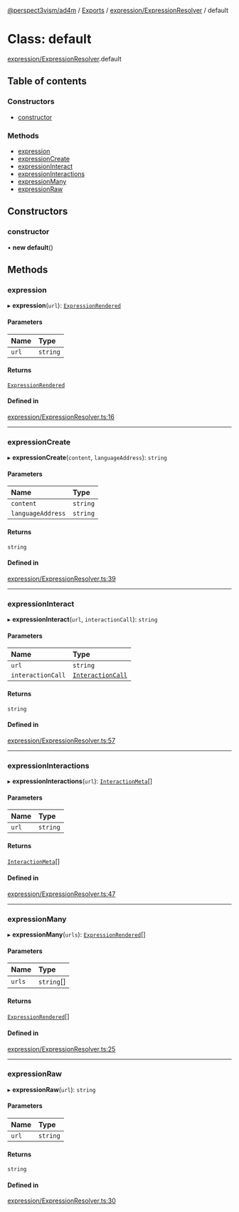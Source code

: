 [@perspect3vism/ad4m](../README.md) / [Exports](../modules.md) / [expression/ExpressionResolver](../modules/expression_ExpressionResolver.md) / default

# Class: default

[expression/ExpressionResolver](../modules/expression_ExpressionResolver.md).default

## Table of contents

### Constructors

- [constructor](expression_ExpressionResolver.default.md#constructor)

### Methods

- [expression](expression_ExpressionResolver.default.md#expression)
- [expressionCreate](expression_ExpressionResolver.default.md#expressioncreate)
- [expressionInteract](expression_ExpressionResolver.default.md#expressioninteract)
- [expressionInteractions](expression_ExpressionResolver.default.md#expressioninteractions)
- [expressionMany](expression_ExpressionResolver.default.md#expressionmany)
- [expressionRaw](expression_ExpressionResolver.default.md#expressionraw)

## Constructors

### constructor

• **new default**()

## Methods

### expression

▸ **expression**(`url`): [`ExpressionRendered`](expression_Expression.ExpressionRendered.md)

#### Parameters

| Name | Type |
| :------ | :------ |
| `url` | `string` |

#### Returns

[`ExpressionRendered`](expression_Expression.ExpressionRendered.md)

#### Defined in

[expression/ExpressionResolver.ts:16](https://github.com/perspect3vism/ad4m/blob/cbcbd30/src/expression/ExpressionResolver.ts#L16)

___

### expressionCreate

▸ **expressionCreate**(`content`, `languageAddress`): `string`

#### Parameters

| Name | Type |
| :------ | :------ |
| `content` | `string` |
| `languageAddress` | `string` |

#### Returns

`string`

#### Defined in

[expression/ExpressionResolver.ts:39](https://github.com/perspect3vism/ad4m/blob/cbcbd30/src/expression/ExpressionResolver.ts#L39)

___

### expressionInteract

▸ **expressionInteract**(`url`, `interactionCall`): `string`

#### Parameters

| Name | Type |
| :------ | :------ |
| `url` | `string` |
| `interactionCall` | [`InteractionCall`](language_Language.InteractionCall.md) |

#### Returns

`string`

#### Defined in

[expression/ExpressionResolver.ts:57](https://github.com/perspect3vism/ad4m/blob/cbcbd30/src/expression/ExpressionResolver.ts#L57)

___

### expressionInteractions

▸ **expressionInteractions**(`url`): [`InteractionMeta`](language_Language.InteractionMeta.md)[]

#### Parameters

| Name | Type |
| :------ | :------ |
| `url` | `string` |

#### Returns

[`InteractionMeta`](language_Language.InteractionMeta.md)[]

#### Defined in

[expression/ExpressionResolver.ts:47](https://github.com/perspect3vism/ad4m/blob/cbcbd30/src/expression/ExpressionResolver.ts#L47)

___

### expressionMany

▸ **expressionMany**(`urls`): [`ExpressionRendered`](expression_Expression.ExpressionRendered.md)[]

#### Parameters

| Name | Type |
| :------ | :------ |
| `urls` | `string`[] |

#### Returns

[`ExpressionRendered`](expression_Expression.ExpressionRendered.md)[]

#### Defined in

[expression/ExpressionResolver.ts:25](https://github.com/perspect3vism/ad4m/blob/cbcbd30/src/expression/ExpressionResolver.ts#L25)

___

### expressionRaw

▸ **expressionRaw**(`url`): `string`

#### Parameters

| Name | Type |
| :------ | :------ |
| `url` | `string` |

#### Returns

`string`

#### Defined in

[expression/ExpressionResolver.ts:30](https://github.com/perspect3vism/ad4m/blob/cbcbd30/src/expression/ExpressionResolver.ts#L30)

